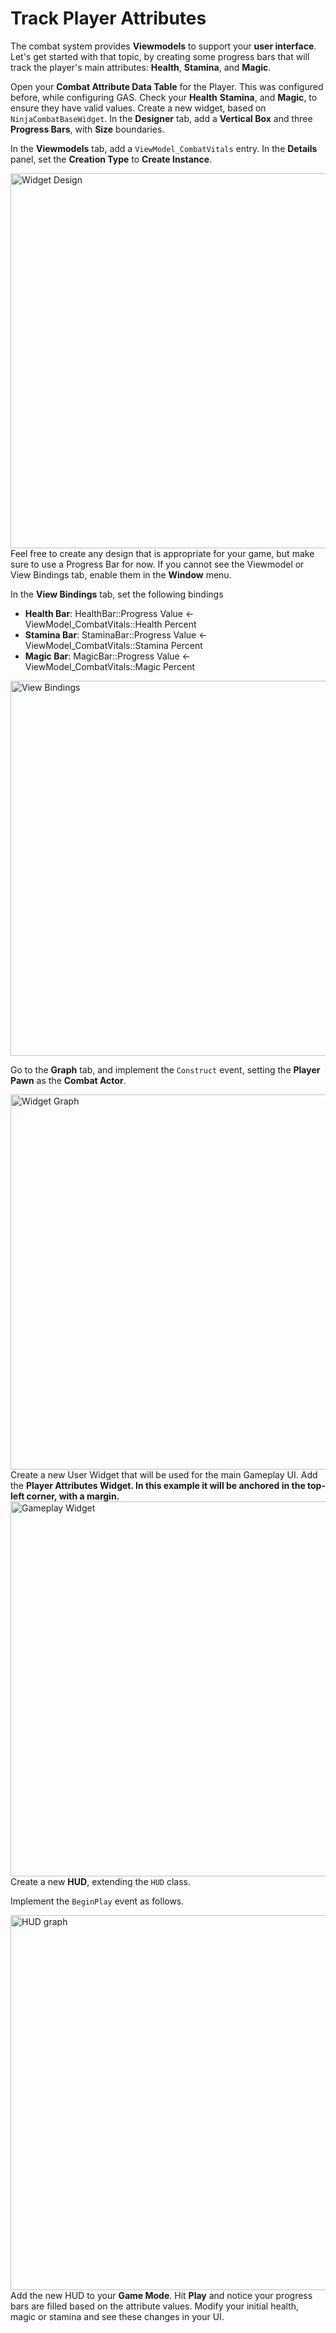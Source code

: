 # Track Player Attributes
<secondary-label ref="guide"/>

The combat system provides **Viewmodels** to support your **user interface**. Let's get started with that topic, by
creating some progress bars that will track the player's main attributes: **Health**, **Stamina**, and **Magic**.

<procedure title="Review your Player Attributes" collapsible="true">
    <step>Open your <b>Combat Attribute Data Table</b> for the Player. This was configured before, while configuring GAS.</step>
    <step>Check your <b>Health</b> <b>Stamina</b>, and <b>Magic</b>, to ensure they have valid values.</step>
</procedure>

<procedure title="Create the Player Attributes Widget" collapsible="true">
    <step>Create a new widget, based on <code>NinjaCombatBaseWidget</code>.</step>
    <step>In the <b>Designer</b> tab, add a <b>Vertical Box</b> and three <b>Progress Bars</b>, with <b>Size</b> boundaries.</step>
    <step>
        <p>In the <b>Viewmodels</b> tab, add a <code>ViewModel_CombatVitals</code> entry. In the <b>Details</b> panel, set the <b>Creation Type</b> to <b>Create Instance</b>.</p>
        <img src="p02g03_widget_design.png" alt="Widget Design" thumbnail="true" border-effect="line" width="600"/>
        <tip>Feel free to create any design that is appropriate for your game, but make sure to use a Progress Bar for now.</tip>  
        <tip>If you cannot see the Viewmodel or View Bindings tab, enable them in the <b>Window</b> menu.</tip>
    </step>
    <step>
        <p>In the <b>View Bindings</b> tab, set the following bindings</p>
        <ul>
            <li><b>Health Bar</b>: HealthBar::Progress Value &larr; ViewModel_CombatVitals::Health Percent</li>
            <li><b>Stamina Bar</b>: StaminaBar::Progress Value &larr; ViewModel_CombatVitals::Stamina Percent</li>
            <li><b>Magic Bar</b>: MagicBar::Progress Value &larr; ViewModel_CombatVitals::Magic Percent</li>
        </ul>
        <img src="p02g03_view_bindings.png" alt="View Bindings" thumbnail="true" border-effect="line" width="600"/>
    </step>
    <step>
        <p>Go to the <b>Graph</b> tab, and implement the <code>Construct</code> event, setting the <b>Player Pawn</b> as the <b>Combat Actor</b>.</p>
        <img src="p02g03_player_widget_graph.png" alt="Widget Graph" thumbnail="true" border-effect="line" width="600"/>
    </step>
</procedure>

<procedure title="Create the Gameplay Widget" collapsible="true">
    <step>Create a new User Widget that will be used for the main Gameplay UI.</step>
    <step>Add the <b>Player Attributes Widget. In this example it will be anchored in the top-left corner, with a margin.</b></step>
    <img src="p02g03_gameplay_widget.png" alt="Gameplay Widget" thumbnail="true" border-effect="line" width="600"/>
</procedure>

<procedure title="Create the Player HUD" collapsible="true">
    <step>Create a new <b>HUD</b>, extending the <code>HUD</code> class.</step>
    <step>
        <p>Implement the <code>BeginPlay</code> event as follows.</p>
        <img src="p02g03_hud_graph.png" alt="HUD graph" thumbnail="true" border-effect="line" width="600"/>
    </step>
    <step>Add the new HUD to your <b>Game Mode</b>.</step>
</procedure>

<procedure title="Test Everything" collapsible="true">
    <step>Hit <b>Play</b> and notice your progress bars are filled based on the attribute values.</step>
    <step>Modify your initial health, magic or stamina and see these changes in your UI.</step>
</procedure>